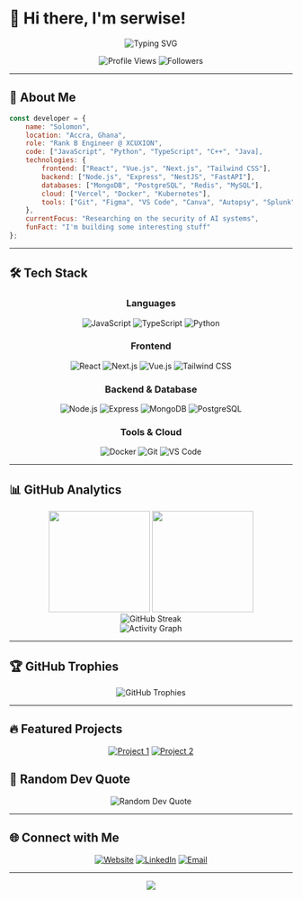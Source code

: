 # 👋 Hi there, I'm serwise!

<div align="center">
  <img src="https://readme-typing-svg.herokuapp.com?font=Fira+Code&size=30&duration=3000&pause=1000&color=00D9FF&center=true&vCenter=true&multiline=true&width=600&height=100&lines=Full+Stack+Engineer;Open+Source+Enthusiast;Problem+Solver;Always+Learning" alt="Typing SVG" />
</div>

<p align="center">
  <img src="https://komarev.com/ghpvc/?username=1Omon&color=blueviolet&style=flat-square&label=Profile+Views" alt="Profile Views" />
  <img src="https://img.shields.io/github/followers/1Omon?style=flat-square&color=blue" alt="Followers" />
</p>

---

## 🚀 About Me

```javascript
const developer = {
    name: "Solomon",
    location: "Accra, Ghana",
    role: "Rank B Engineer @ XCUXION",
    code: ["JavaScript", "Python", "TypeScript", "C++", "Java],
    technologies: {
        frontend: ["React", "Vue.js", "Next.js", "Tailwind CSS"],
        backend: ["Node.js", "Express", "NestJS", "FastAPI"],
        databases: ["MongoDB", "PostgreSQL", "Redis", "MySQL"],
        cloud: ["Vercel", "Docker", "Kubernetes"],
        tools: ["Git", "Figma", "VS Code", "Canva", "Autopsy", "Splunk", "Wireshark"]
    },
    currentFocus: "Researching on the security of AI systems",
    funFact: "I'm building some interesting stuff"
};
```

---

## 🛠️ Tech Stack

<div align="center">

### Languages
![JavaScript](https://img.shields.io/badge/-JavaScript-F7DF1E?style=for-the-badge&logo=javascript&logoColor=black)
![TypeScript](https://img.shields.io/badge/-TypeScript-3178C6?style=for-the-badge&logo=typescript&logoColor=white)
![Python](https://img.shields.io/badge/-Python-3776AB?style=for-the-badge&logo=python&logoColor=white)

### Frontend
![React](https://img.shields.io/badge/-React-61DAFB?style=for-the-badge&logo=react&logoColor=black)
![Next.js](https://img.shields.io/badge/-Next.js-000000?style=for-the-badge&logo=next.js&logoColor=white)
![Vue.js](https://img.shields.io/badge/-Vue.js-4FC08D?style=for-the-badge&logo=vue.js&logoColor=white)
![Tailwind CSS](https://img.shields.io/badge/-Tailwind_CSS-38B2AC?style=for-the-badge&logo=tailwind-css&logoColor=white)

### Backend & Database
![Node.js](https://img.shields.io/badge/-Node.js-339933?style=for-the-badge&logo=node.js&logoColor=white)
![Express](https://img.shields.io/badge/-Express-000000?style=for-the-badge&logo=express&logoColor=white)
![MongoDB](https://img.shields.io/badge/-MongoDB-47A248?style=for-the-badge&logo=mongodb&logoColor=white)
![PostgreSQL](https://img.shields.io/badge/-PostgreSQL-336791?style=for-the-badge&logo=postgresql&logoColor=white)

### Tools & Cloud
![Docker](https://img.shields.io/badge/-Docker-2496ED?style=for-the-badge&logo=docker&logoColor=white)
![Git](https://img.shields.io/badge/-Git-F05032?style=for-the-badge&logo=git&logoColor=white)
![VS Code](https://img.shields.io/badge/-VS_Code-007ACC?style=for-the-badge&logo=visual-studio-code&logoColor=white)

</div>

---

## 📊 GitHub Analytics

<div align="center">
  <img height="180em" src="https://github-readme-stats.vercel.app/api?username=1Omon&show_icons=true&theme=tokyonight&include_all_commits=true&count_private=true&hide_border=true"/>
  <img height="180em" src="https://github-readme-stats.vercel.app/api/top-langs/?username=1Omon&layout=compact&langs_count=8&theme=tokyonight&hide_border=true"/>
</div>

<div align="center">
  <img src="https://github-readme-streak-stats.herokuapp.com/?user=1Omon&theme=tokyonight&hide_border=true" alt="GitHub Streak" />
</div>

<div align="center">
  <img src="https://github-readme-activity-graph.vercel.app/graph?username=1Omon&bg_color=1a1b27&color=70a5fd&line=70a5fd&point=ffb347&area=true&hide_border=true" alt="Activity Graph" />
</div>

---

## 🏆 GitHub Trophies

<div align="center">
  <img src="https://github-profile-trophy.vercel.app/?username=1Omon&theme=tokyonight&no-frame=true&no-bg=true&margin-w=4&row=2&column=4" alt="GitHub Trophies" />
</div>

---

## 🔥 Featured Projects

<div align="center">

[![Project 1](https://github-readme-stats.vercel.app/api/pin/?username=1Omon&repo=css-intern&theme=tokyonight&hide_border=true)](https://github.com/1Omon/css-intern)
[![Project 2](https://github-readme-stats.vercel.app/api/pin/?username=1Omon&repo=vhc-mvp&theme=tokyonight&hide_border=true)](https://github.com/1Omon/vhc-mvp)

</div>


## 💬 Random Dev Quote

<div align="center">
  <img src="https://quotes-github-readme.vercel.app/api?type=horizontal&theme=tokyonight" alt="Random Dev Quote" />
</div>

---

## 🌐 Connect with Me

<div align="center">
  
[![Website](https://img.shields.io/badge/-Website-000000?style=for-the-badge&logo=google-chrome&logoColor=white)](https://the-ayisi.vercel.app)
[![LinkedIn](https://img.shields.io/badge/-LinkedIn-0077B5?style=for-the-badge&logo=linkedin&logoColor=white)](https://linkedin.com/in/solomon-ayisi)
[![Email](https://img.shields.io/badge/-Email-D14836?style=for-the-badge&logo=gmail&logoColor=white)](mailto:1serwise@gmail.com)

</div>

---

<div align="center">
  <img src="https://capsule-render.vercel.app/api?type=waving&color=gradient&height=100&section=footer&text=Thanks%20for%20visiting!&fontSize=16&fontAlignY=65&desc=Don't%20forget%20to%20⭐%20my%20repositories&descAlignY=50&descAlign=center" />
</div>

